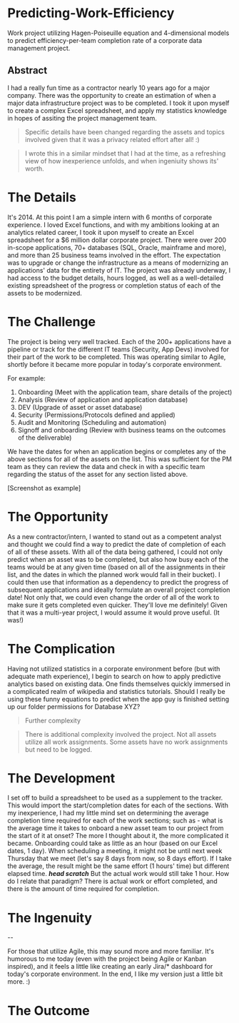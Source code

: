 # Predicting-Work-Efficiency
Work project utilizing Hagen-Poiseuille equation and 4-dimensional models to predict efficiency-per-team completion rate of a corporate data management project.

## Abstract
I had a really fun time as a contractor nearly 10 years ago for a major company. There was the opportunity to create an estimation of when a major data infrastructure project was to be completed. I took it upon myself to create a complex Excel spreadsheet, and apply my statistics knowledge in hopes of assiting the project management team.

> Specific details have been changed regarding the assets and topics involved given that it was a privacy related effort after all! :)

> I wrote this in a similar mindset that I had at the time, as a refreshing view of how inexperience unfolds, and when ingeniuity shows its' worth.

# The Details

It's 2014. At this point I am a simple intern with 6 months of corporate experience. I loved Excel functions, and with my ambitions looking at an analytics related career, I took it upon myself to create an Excel spreadsheet for a $6 million dollar corporate project. There were over 200 in-scope applications, 70+ databases (SQL, Oracle, mainframe and more), and more than 25 business teams involved in the effort. The expectation was to upgrade or change the infrastructure as a means of modernizing an applications' data for the entirety of IT. The project was already underway, I had access to the budget details, hours logged, as well as a well-detailed existing spreadsheet of the progress or completion status of each of the assets to be modernized.

# The Challenge

The project is being very well tracked. Each of the 200+ applications have a pipeline or track for the different IT teams (Security, App Devs) involved for their part of the work to be completed. This was operating similar to Agile, shortly before it became more popular in today's corporate environment.

For example:

1. Onboarding (Meet with the application team, share details of the project)
2. Analysis (Review of application and application database) 
3. DEV (Upgrade of asset or asset database)
4. Security (Permissions/Protocols defined and applied)
5. Audit and Monitoring (Scheduling and automation) 
6. Signoff and onboarding (Review with business teams on the outcomes of the deliverable)

We have the dates for when an application begins or completes any of the above sections for all of the assets on the list. This was sufficient for the PM team as they can review the data and check in with a specific team regarding the status of the asset for any section listed above. 

[Screenshot as example]

# The Opportunity

As a new contractor/intern, I wanted to stand out as a competent analyst and thought we could find a way to predict the date of completion of each of all of these assets. With all of the data being gathered, I could not only predict when an asset was to be completed, but also how busy each of the teams would be at any given time (based on all of the assignments in their list, and the dates in which the planned work would fall in their bucket). I could then use that information as a dependency to predict the progress of subsequent applications and ideally formulate an overall project completion date! Not only that, we could even change the order of all of the work to make sure it gets completed even quicker. They'll love me definitely! Given that it was a multi-year project, I would assume it would prove useful. (It was!)

# The Complication
Having not utilized statistics in a corporate environment before (but with adequate math experience), I begin to search on how to apply predictive analytics based on existing data. One finds themselves quickly immersed in a complicated realm of wikipedia and statistics tutorials. Should I really be using these funny equations to predict when the app guy is finished setting up our folder permissions for Database XYZ?

> Further complexity

>There is additional complexity involved the project. Not all assets utilize all work assignments. Some assets have no work assignments but need to be logged. 

# The Development
I set off to build a spreadsheet to be used as a supplement to the tracker. This would import the start/completion dates for each of the sections. With my inexperience, I had my little mind set on determining the average completion time required for each of the work sections; such as - what is the average time it takes to onboard a new asset team to our project from the start of it at onset? The more I thought about it, the more complicated it became. Onboarding could take as little as an hour (based on our Excel dates, 1 day). When scheduling a meeting, it might not be until next week Thursday that we meet (let's say 8 days from now, so 8 days effort). If I take the average, the result might be the same effort (1 hours' time) but different elapsed time. ***head scratch*** But the actual work would still take 1 hour. How do I relate that paradigm? There is actual work or effort completed, and there is the amount of time required for completion.

# The Ingenuity
--

For those that utilize Agile, this may sound more and more familiar. It's humorous to me today (even with the project being Agile or Kanban inspired), and it feels a little like creating an early Jira/* dashboard for today's corporate environment. In the end, I like my version just a little bit more. :)


# The Outcome

